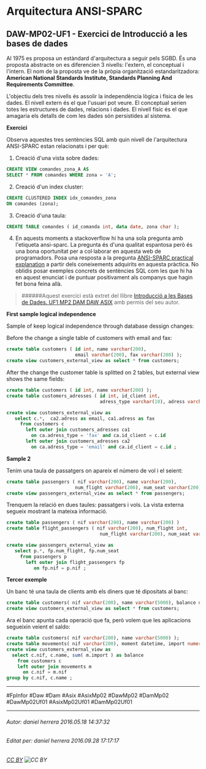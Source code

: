 # Arquitectura ANSI-SPARC
## DAW-MP02-UF1 - Exercici de Introducció a les bases de dades
Al 1975 es proposa un estàndard d'arquitectura a seguir pels SGBD. És una proposta abstracte on es diferencien 3 nivells: l'extern, el conceptual i l'intern. El nom de la proposta ve de la pròpia organització estandaritzadora: **American National Standards Institute, Standards Planning And Requirements Committee**.

L'objectiu dels tres nivells és assolir la independència lògica i física de les dades. El nivell extern és el que l'usuari pot veure. El conceptual serien totes les estructures de dades, relacions i dades. El nivell físic és el que amagaria els detalls de com les dades són persistides al sistema.

**Exercici**

Observa aquestes tres sentències SQL amb quin nivell de l'arquitectura ANSI-SPARC estan relacionats i per què:

1) Creació d'una vista sobre dades:

```SQL
CREATE VIEW comandes_zona_A AS
SELECT * FROM comandes WHERE zona = 'A';
```

2) Creació d'un index cluster:

```SQL
CREATE CLUSTERED INDEX idx_comandes_zona
ON comandes (zona); 
```

3) Creació d'una taula:

```SQL
CREATE TABLE comandes ( id_comanda int, data date, zona char );
```

4) En aquests moments a stackoverflow hi ha una sola pregunta amb l'etiqueta ansi-sparc. La pregunta és d'una qualitat espantosa però és una bona oportunitat per a col·laborar en aquesta web de programadors. Posa una resposta a la pregunta [ANSI-SPARC practical explanation](https://stackoverflow.com/questions/9771884/ansi-sparc-practical-explanation) a partir dels coneixements adquirits en aquesta pràctica. No oblidis posar exemples concrets de sentències SQL com les que hi ha en aquest enunciat i de puntuar positivament als companys que hagin fet bona feina allà.
    

>
>######Aquest exercici està extret del llibre [Introducció a les Bases de Dades. UF1 MP2 DAM DAW ASIX](https://www.amazon.es/Introducci%C3%B3-Bases-Dades-asix-MP02-UF1/dp/153735096X) amb permís del seu autor.
>


**First sample logical independence**

Sample of keep logical independence through database dessign changes:

Before the change a single table of customers with email and fax:


```sql
create table customers ( id int, name varchar(200), 
                         email varchar(200), fax varchar(200) );
create view customers_external_view as select * from customers;
```

After the change the customer table is splitted on 2 tables, but external view shows the same fields:
    
```sql
create table customers ( id int, name varchar(200) );
create table customers_adresses ( id int, id_client int, 
                                  adress_type varchar(10), adress varchar(200) );

create view customers_external_view as 
   select c.*,  ca2.adress as email, ca1.adress as fax
     from customers c
       left outer join customers_adresses ca1 
         on ca.adress_type = 'fax' and ca.id_client = c.id
       left outer join customers_adresses ca2 
         on ca.adress_type = 'email' and ca.id_client = c.id ;
```


**Sample 2**

Tenim una taula de passatgers on apareix el número de vol i el seient:

```sql
create table passengers ( nif varchar(200), name varchar(200), 
                         num_flight varchar(200), num_seat varchar(200) );
create view passengers_external_view as select * from passengers;
```

Trenquem la relació en dues taules: passatgers i vols. La vista externa segueix mostrant la mateixa informació.

```sql
create table passengers ( nif varchar(200), name varchar(200) )
create table flight_passengers ( nif varchar(200), num_flight int, 
                                  num_flight varchar(200), num_seat varchar(200) );

create view passengers_external_view as 
   select p.*, fp.num_flight, fp.num_seat
     from passengers p
       left outer join flight_passengers fp 
          on fp.nif = p.nif ;    
```

**Tercer exemple**

Un banc té una taula de clients amb els diners que té dipositats al banc:

```sql
create table customers( nif varchar(200), name varchar(5000), balance numeric(15,2) );
create view customers_external_view as select * from customers;
```

Ara el banc apunta cada operació que fa, però volem que les aplicacions segueixin veient el saldo:


```sql    
create table customers( nif varchar(200), name varchar(5000) );
create table movements( nif varchar(200), moment datetime, import numeric(15,2) );
create view customers_external_view as 
  select c.nif, c.name, sum( m.import ) as balance
    from customers c
    left outer join movements m 
      on c.nif = m.nif
group by c.nif, c.name ;
```


---

#FpInfor #Daw #Dam #Asix #AsixMp02 #DawMp02 #DamMp02 #DawMp02Uf01 #AsixMp02Uf01 #DamMp02Uf01

---

###### Autor: daniel herrera 2016.05.18 14:37:32
###### Editat per: daniel herrera 2016.09.28 17:17:17
###### [CC BY](https://creativecommons.org/licenses/by/4.0/) ![CC BY](https://licensebuttons.net/l/by/3.0/80x15.png)
